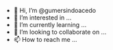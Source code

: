 - 👋 Hi, I’m @gumersindoacedo
- 👀 I’m interested in ...
- 🌱 I’m currently learning ...
- 💞️ I’m looking to collaborate on ...
- 📫 How to reach me ...

<!---
gumersindoacedo/gumersindoacedo is a ✨ special ✨ repository because its `README.md` (this file) appears on your GitHub profile.
You can click the Preview link to take a look at your changes.
--->
